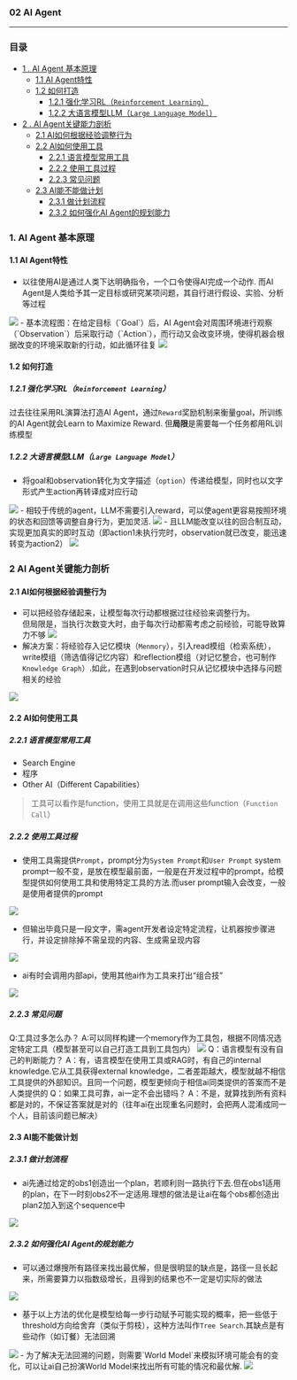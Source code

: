 ###  02 AI Agent
***
### 目录
- [1 . AI Agent 基本原理](#1-ai-agent-基本原理)
  - [1.1 AI Agent特性](#11-ai-agent特性)
  - [1.2 如何打造](#12-如何打造)
    - [1.2.1 强化学习RL（`Reinforcement Learning`）](#121-强化学习rlreinforcement-learning)
    - [1.2.2 大语言模型LLM（`Large Language Model`）](#122-大语言模型llmlarge-language-model)
- [2 . AI Agent关键能力剖析](#2-ai-agent关键能力剖析)
  - [2.1 AI如何根据经验调整行为](#21-ai如何根据经验调整行为)
  - [2.2 AI如何使用工具](#22-ai如何使用工具)
    - [2.2.1 语言模型常用工具](#221-语言模型常用工具)
    - [2.2.2 使用工具过程](#222-使用工具过程)
    - [2.2.3 常见问题](#223-常见问题)
  - [2.3 AI能不能做计划](#23-ai能不能做计划)
    - [2.3.1 做计划流程](#231-做计划流程)
    - [2.3.2 如何强化AI Agent的规划能力](#232-如何强化ai-agent的规划能力)



### 1. AI Agent 基本原理
#### 1.1 AI Agent特性
- 以往使用AI是通过人类下达明确指令，一个口令使得AI完成一个动作. 而AI Agent是人类给予其一定目标或研究某项问题，其自行进行假设、实验、分析等过程
<img src="https://i-blog.csdnimg.cn/direct/258bf2c7323d4b56a2ded15842165965.png">
- 基本流程图：在给定目标（`Goal`）后，AI Agent会对周围环境进行观察（`Observation`）后采取行动（`Action`），而行动又会改变环境，使得机器会根据改变的环境采取新的行动，如此循环往复
<img src="https://i-blog.csdnimg.cn/direct/d70a68b963c440dc9aa52c0e4e7cdd89.png">

#### 1.2 如何打造
##### 1.2.1 强化学习RL（`Reinforcement Learning`）
过去往往采用RL演算法打造AI Agent，通过`Reward`奖励机制来衡量goal，所训练的AI Agent就会Learn to Maximize Reward. 但**局限**是需要每一个任务都用RL训练模型
##### 1.2.2 大语言模型LLM（`Large Language Model`）
- 将goal和observation转化为文字描述（`option`）传递给模型，同时也以文字形式产生action再转译成对应行动
<img src="https://i-blog.csdnimg.cn/direct/d5852742d2d64d489b79ea1f7720d0fc.png">
- 相较于传统的agent，LLM不需要引入reward，可以使agent更容易按照环境的状态和回馈等调整自身行为，更加灵活.
<img src="https://i-blog.csdnimg.cn/direct/55c5a77a0cf7467fb2d3a2a68871840c.png">
- 且LLM能改变以往的回合制互动，实现更加真实的即时互动（即action1未执行完时，observation就已改变，能迅速转变为action2）
<img src="https://i-blog.csdnimg.cn/direct/719a116d4272417282cb22f071119c1d.png">

### 2 AI Agent关键能力剖析
#### 2.1 AI如何根据经验调整行为
- 可以把经验存储起来，让模型每次行动都根据过往经验来调整行为。  
  但局限是，当执行次数变大时，由于每次行动都需考虑之前经验，可能导致算力不够
  <img src="https://i-blog.csdnimg.cn/direct/3daf9960b1f94f19ba5068acdf5ee5c6.png">
- 解决方案：将经验存入记忆模块（`Menmory`），引入read模组（检索系统），write模组（筛选值得记忆内容）和reflection模组（对记忆整合，也可制作`Knowledge Graph`）.如此，在遇到observation时只从记忆模块中选择与问题相关的经验
<img src="https://i-blog.csdnimg.cn/direct/9253359b852d4406908732d2f6242462.png">

#### 2.2 AI如何使用工具
##### 2.2.1 语言模型常用工具
- Search Engine
- 程序
- Other AI（Different Capabilities）
>工具可以看作是function，使用工具就是在调用这些function（`Function Call`）
##### 2.2.2 使用工具过程
- 使用工具需提供`Prompt`，prompt分为`System Prompt`和`User Prompt`
system prompt一般不变，是放在模型最前面，一般是在开发过程中的prompt，给模型提供如何使用工具和使用特定工具的方法.而user prompt输入会改变，一般是使用者提供的prompt
<img src="https://i-blog.csdnimg.cn/direct/bffd6fe3146c4b218b8e4b2ac1d5e297.png">

- 但输出毕竟只是一段文字，需agent开发者设定特定流程，让机器按步骤进行，并设定排除掉不需呈现的内容、生成需呈现内容
<img src="https://i-blog.csdnimg.cn/direct/bc7e9722db804bdc9a31d5e24d6e2e17.png">

- ai有时会调用内部api，使用其他ai作为工具来打出“组合技”
<img src="https://i-blog.csdnimg.cn/direct/365d87858c9d4b08ae93ef80f51616e5.png">

##### 2.2.3 常见问题
Q:工具过多怎么办？
A:可以同样构建一个memory作为工具包，根据不同情况选定特定工具（模型甚至可以自己打造工具到工具包内）
<img src="https://i-blog.csdnimg.cn/direct/09dca523268f42a088bb6f5bfc1561c7.png">
Q：语言模型有没有自己的判断能力？
A：有，语言模型在使用工具或RAG时，有自己的internal knowledge.它从工具获得external knowledge，二者差距越大，模型就越不相信工具提供的外部知识。且同一个问题，模型更倾向于相信ai同类提供的答案而不是人类提供的
Q：如果工具可靠，ai一定不会出错吗？
A：不是，就算找到所有资料都是对的，不保证答案就是对的（往年ai在出现重名问题时，会把两人混淆成同一个人，目前该问题已解决）

#### 2.3 AI能不能做计划
##### 2.3.1 做计划流程
- ai先通过给定的obs1创造出一个plan，若顺利则一路执行下去.但在obs1适用的plan，在下一时刻obs2不一定适用.理想的做法是让ai在每个obs都创造出plan2加入到这个sequence中
<img src="https://i-blog.csdnimg.cn/direct/c610b94e31cb4139969c2fb71d4cfade.png">

##### 2.3.2 如何强化AI Agent的规划能力 
- 可以通过爆搜所有路径来找出最优解，但是很明显的缺点是，路径一旦长起来，所需要算力以指数级增长，且得到的结果也不一定是切实际的做法
<img src="https://i-blog.csdnimg.cn/direct/87c05ab5b0b04fdf8ab03fecd7fddde6.png">

- 基于以上方法的优化是模型给每一步行动赋予可能实现的概率，把一些低于threshold方向给舍弃（类似于剪枝），这种方法叫作`Tree Search`.其缺点是有些动作（如订餐）无法回溯
<img src="https://i-blog.csdnimg.cn/direct/202a526f38364e02bb58d990eca3181f.png">
- 为了解决无法回溯的问题，则需要`World Model`来模拟环境可能会有的变化，可以让ai自己扮演World Model来找出所有可能的情况和最优解.
<img src="https://i-blog.csdnimg.cn/direct/be65c47aae9f4e60925ec68aee1efafd.png">
